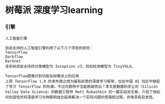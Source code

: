 # 树莓派 深度学习learning

### 引擎
	人工智能引擎

	目前支持的人工智能引擎利用了以下几个项目的研究：
	TensorFlow
	Darkflow
	Darknet
	该系统目前支持的分类模型为 Inception v3，目标检测模型为 TinyYOLO。
	
	TensorFlow图像识别功能在树莓派上的应用
	上周 TensorFlow 1.0 的发布使之成为最有前景的深度学习框架，也在中国 AI 社区中掀起了学习 TensorFlow 的热潮，不过光跑例子怎能脱颖而出？本文是数据科学公司（Silicon Valley Data Science）的数据工程师 Matt Rubashkin 的一篇实战派文章，介绍了他如何创造性的将深度学习与物联网结合起来解决一个实际问题的思路和过程，非常具有启发性。
	
	
